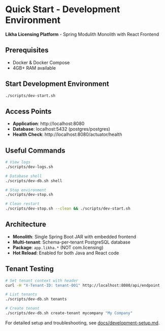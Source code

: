 # Quick Start - Development Environment

**Likha Licensing Platform** - Spring Modulith Monolith with React Frontend

## Prerequisites
- Docker & Docker Compose
- 4GB+ RAM available

## Start Development Environment
```bash
./scripts/dev-start.sh
```

## Access Points
- **Application**: http://localhost:8080
- **Database**: localhost:5432 (postgres/postgres)
- **Health Check**: http://localhost:8080/actuator/health

## Useful Commands
```bash
# View logs
./scripts/dev-logs.sh

# Database shell
./scripts/dev-db.sh shell

# Stop environment
./scripts/dev-stop.sh

# Clean restart
./scripts/dev-stop.sh --clean && ./scripts/dev-start.sh
```

## Architecture
- **Monolith**: Single Spring Boot JAR with embedded frontend
- **Multi-tenant**: Schema-per-tenant PostgreSQL database
- **Package**: `app.likha.*` (NOT com.licensing)
- **Hot Reload**: Enabled for both Java and React code

## Tenant Testing
```bash
# Set tenant context with header
curl -H "X-Tenant-ID: tenant-001" http://localhost:8080/api/endpoint

# List tenants
./scripts/dev-db.sh tenants

# Create tenant
./scripts/dev-db.sh create-tenant mycompany "My Company"
```

For detailed setup and troubleshooting, see [docs/development-setup.md](docs/development-setup.md).